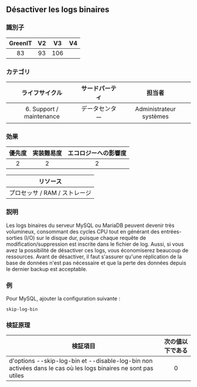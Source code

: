 ## Désactiver les logs binaires

### 識別子

| GreenIT |  V2  |  V3  |  V4  |
|:-------:|:----:|:----:|:----:|
| 83     | 93  | 106  |      |

### カテゴリ

| ライフサイクル |  サードパーティ  |  担当者  |
|:---------:|:----:|:----:|
| 6. Support / maintenance | データセンター | Administrateur systèmes |

### 効果

| 優先度 |      実装難易度       |  エコロジーへの影響度    |
|:-------------------:|:-------------------------:|:---------------------:|
| 2 | 2 | 2 |

|リソース                                      |
|:----------------------------------------------------------:|
|  プロセッサ  / RAM / ストレージ  |

### 説明

Les logs binaires du serveur MySQL ou MariaDB peuvent devenir très volumineux, consommant des cycles CPU tout en générant des entrées-sorties (I/O) sur le disque dur, puisque chaque requête de modification/suppression est inscrite dans le fichier de log. Aussi, si vous avez la possibilité de désactiver ces logs, vous économiserez beaucoup de ressources.
Avant de désactiver, il faut s'assurer qu'une réplication de la base de données n'est pas nécessaire et que la perte des données depuis le dernier backup est acceptable.

### 例

Pour MySQL, ajouter la configuration suivante :
```
skip-log-bin
```

### 検証原理

| 検証項目     | 次の値以下である   |  
|-------------------|:-------------------------:|
| d'options --skip-log-bin et --disable-log-bin non activées dans le cas où les logs binaires ne sont pas utiles  | 0  |
